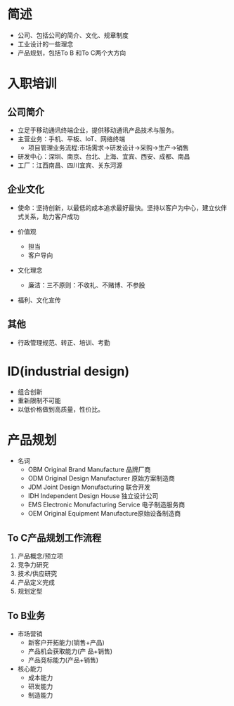 # 简述

- 公司、包括公司的简介、文化、规章制度
- 工业设计的一些理念
- 产品规划，包括To B 和To C两个大方向

# 入职培训

## 公司简介

- 立足于移动通讯终端企业，提供移动通讯产品技术与服务。
- 主营业务：手机、平板、IoT、网络终端
  - 项目管理业务流程:市场需求->研发设计->采购->生产->销售
- 研发中心：深圳、南京、台北、上海、宜宾、西安、成都、南昌
- 工厂：江西南昌、四川宜宾、关东河源

## 企业文化

- 使命：坚持创新，以最低的成本追求最好最快。坚持以客户为中心，建立伙伴式关系，助力客户成功
- 价值观
  - 担当
  - 客户导向
- 文化理念
  - 廉洁：三不原则：不收礼、不赌博、不参股

- 福利、文化宣传

## 其他

- 行政管理规范、转正、培训、考勤

# ID(industrial design)

- 组合创新
- 重新限制不可能
- 以低价格做到高质量，性价比。

# 产品规划

- 名词
  - OBM Original Brand Manufacture 品牌厂商
  - ODM Original Design Manufacturer 原始方案制造商
  - JDM Joint Design Monufacturing 联合开发
  - IDH Independent Design House 独立设计公司
  - EMS Electronic Monufacturing Service 电子制造服务商
  - OEM Original Equipment Manufacture原始设备制造商

## To C产品规划工作流程

1. 产品概念/预立项
2. 竞争力研究
3. 技术/供应研究
4. 产品定义完成
5. 规划定型

## To B业务

- 市场营销
  - 新客户开拓能力(销售+产品)
  - 产品机会获取能力(产 品+销售)
  - 产品竞标能力(产品+销售)
- 核心能力
  - 成本能力
  - 研发能力
  - 制造能力

